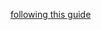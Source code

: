 [following this guide](https://blog.logrocket.com/how-to-build-a-restful-api-with-docker-postgresql-and-go-chi/)